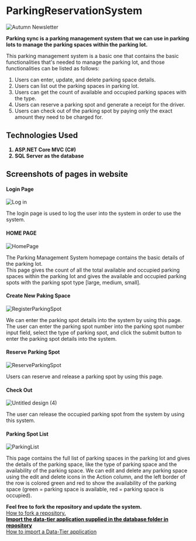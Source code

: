 # ParkingReservationSystem
![Autumn Newsletter](https://github.com/mudithaweeerarathna/ParkingReservationSystem/assets/80881694/6025ac76-1e01-47c1-97ff-6542d6190f53)
<p>
  <b>Parking sync is a parking management system that we can use in parking lots to manage the parking spaces within the parking lot.</b>
</p>
<p>
  This parking management system is a basic one that contains the basic functionalities that's needed to manage the parking lot, and those functionalities can be listed as follows:
  <ol>
    <li>Users can enter, update, and delete parking space details.</li>
    <li>Users can list out the parking spaces in parking lot.</li>
    <li>Users can get the count of available and occupied parking spaces with the type.</li>
    <li>Users can reserve a parking spot and generate a receipt for the driver.</li>
    <li>Users can check out of the parking spot by paying only the exact amount they  need to be charged for.</li>
  </ol>
</p>

<h2>Technologies Used</h2>
<ol>
  <b><li>ASP.NET Core MVC (C#)</li></b>
  <b><li>SQL Server as the database</li></b>
</ol>

<h2>Screenshots of pages in website</h2>

<!--Login Image And Details-->
<h4>Login Page</h4>

![Log in](https://github.com/mudithaweeerarathna/ParkingReservationSystem/assets/80881694/833d9be1-2809-4465-9a0b-6fddf5d32e07)



<p>
  The login page is used to log the user into the system in order to use the system.
</p>

<!--Home Page Image And Details-->
<h4>HOME PAGE</h4>

![HomePage](https://github.com/mudithaweeerarathna/ParkingReservationSystem/assets/80881694/70daacd4-2fc7-4544-be76-86ec77c66258)
<p>
  The Parking Management System homepage contains the basic details of the parking lot. <br>
  This page gives the count of all the total available and occupied parking spaces within the parking lot and gives 
  the available and occupied parking spots with the parking spot type [large, medium, small].
</p>

<!--Create New Parking Space Page Image And Details-->
<h4>Create New Paking Space</h4>

![RegisterParkingSpot](https://github.com/mudithaweeerarathna/ParkingReservationSystem/assets/80881694/17e839cd-6d42-470d-9e7a-4aca3035d302)
<p>
  We can enter the parking spot details into the system by using this page. <br> 
  The user can enter the parking spot number into the 
  parking spot number input field, select the type of parking spot, and click the submit button to enter the parking spot details into the system.
</p>

<!--Reserve Parking Spot Page Details-->
<h4>Reserve Parking Spot</h4>

![ReserveParkingSpot](https://github.com/mudithaweeerarathna/ParkingReservationSystem/assets/80881694/53783b94-6471-40ab-88b3-5d59b590647b)
<p>
  Users can reserve and release a parking spot by using this page. <br>
</p>
<!--Check Out Page Details-->
<h4>Check Out</h4>

![Untitled design (4)](https://github.com/mudithaweeerarathna/ParkingReservationSystem/assets/80881694/3f262861-ab7e-4b3c-b56e-9e5be7214ec4)
<p>
  The user can release the occupied parking spot from the system by using this system.
</p>

<!--Parking Spot Lists Page Details-->
<h4>Parking Spot List</h4>

![ParkingList](https://github.com/mudithaweeerarathna/ParkingReservationSystem/assets/80881694/958cdfe3-08a9-4333-a1bd-06aec7a22d65)
<p>
  This page contains the full list of parking spaces in the parking lot and gives the details of the parking space, like the 
  type of parking space and the availability of the parking space. We can edit and delete any parking space using the edit and 
  delete icons in the Action column, and the left border of the row is colored green and red to show the availability of the 
  parking space (green = parking space is available, red = parking space is occupied).
</p>

<b>Feel free to fork the repository and update the system.</b> </br>
<a href="https://docs.github.com/en/get-started/quickstart/fork-a-repo">How to fork a repository.</a> </br>
<a style="color: black;" href="https://github.com/mudithaweeerarathna/ParkingReservationSystem/tree/Devolopment/Database"><b>Import the data-tier application supplied in the database folder in repository</b></a> </br>
<a href="https://learn.microsoft.com/en-us/sql/relational-databases/data-tier-applications/import-a-bacpac-file-to-create-a-new-user-database?view=sql-server-ver16">How to import a Data-Tier application</a>








